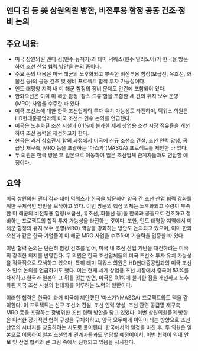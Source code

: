 ## 앤디 김 등 美 상원의원 방한, 비전투용 함정 공동 건조·정비 논의

## 주요 내용:
*   미국 상원의원 앤디 김(민주·뉴저지)과 태미 덕워스(민주·일리노이)가 한국을 방문하여 조선 산업 협력 방안을 논의 중이다.
*   주요 논의 내용은 미국 해군의 노후화되고 부족한 비전투용 함정(보급선, 유조선, 화물선 등)의 공동 건조 및 정비 프로젝트 합작 투자 가능성이다.
*   인도·태평양 지역 내 미 해군 함정의 정비 문제도 안건에 포함되어 있다.
*   한화오션은 이미 미 해군 함정 '찰스 드류'함을 포함한 세 건의 유지·보수·운영(MRO) 사업을 수주한 바 있다.
*   미국 조선소에 대한 한국 조선업체의 투자 유치 가능성도 타진하며, 덕워스 의원은 HD현대중공업과의 미국 조선소 인수 논의를 언급했다.
*   미국은 노후화된 조선 시설과 0.1%에 불과한 세계 상업용 조선 시장 점유율을 개선하여 조선 능력을 재건하고자 한다.
*   한국은 과거 상호관세 합의 과정에서 미국에 신규 조선소 건설, 조선 인력 양성, 공급망 재구축, MRO 등을 포괄하는 '마스가'(MASGA) 프로젝트를 제안한 바 있다.
*   두 의원은 한국 방문 후 일본으로 이동하여 일본 조선업체 관계자들과도 면담할 예정이다.

## 요약

미국 상원의원 앤디 김과 태미 덕워스가 한국을 방문하여 양국 간 조선 산업 협력 강화를 위한 구체적인 방안을 모색하고 있다. 이번 방문의 핵심 의제는 노후화되고 수량이 부족한 미 해군의 비전투용 함정(보급선, 유조선, 화물선 등)을 한국과 공동으로 건조하고 정비하는 프로젝트의 합작 투자 가능성을 타진하는 것이다. 또한, 인도·태평양 지역에서 미 해군 함정의 유지·보수·운영(MRO) 역량을 강화하는 방안도 논의되고 있으며, 이미 한화오션과 같은 한국 기업들이 미 해군 MRO 사업을 수주하며 기술력을 입증한 바 있다.

이번 협력 논의는 단순히 함정 건조를 넘어, 미국 내 조선 산업 기반을 재건하려는 미국의 강력한 의지를 반영한다. 두 의원은 한국 조선업체들의 미국 조선소 투자 유치 가능성을 적극적으로 모색하고 있으며, 특히 태미 덕워스 의원은 HD현대중공업과의 미국 조선소 인수 논의를 언급하기도 했다. 이는 현재 세계 상업용 조선 시장에서 중국이 53%를 차지하고 한국과 일본이 그 뒤를 잇는 반면, 미국은 0.1%에 불과한 점을 개선하고 노후화된 자국 조선 시설의 현대화를 이루려는 노력의 일환이다.

이러한 협력은 한국이 과거 미국에 제안했던 '마스가'(MASGA) 프로젝트와도 맥을 같이한다. 이 프로젝트는 신규 조선소 건설, 조선 인력 양성, 조선 관련 공급망 재구축, MRO 등을 포괄하는 광범위한 조선 협력 방안을 담고 있었다. 이번 상원의원들의 방한은 이러한 장기적인 협력 구상을 구체화하고, 양국 모두에게 이익이 되는 방향으로 조선 산업의 시너지를 창출하려는 시도로 풀이된다. 한국에서의 일정을 마친 후, 두 의원은 일본으로 이동하여 일본 조선업계 관계자들과도 면담할 예정이어서, 이번 협력이 역내 안보 및 산업 협력의 큰 그림 속에서 진행되고 있음을 시사한다.